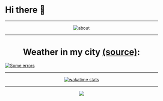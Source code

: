 # Hi there 👋
<hr />
<p align="center">
   <img src="https://myreadme.vercel.app/api/embed/messengernew?panels=userstatistics,toprepositories,toplanguages,commitgraph" alt="about" />
</p>
<hr />
<p align="center">
   <h1 align="center">Weather in my city <a href="https://github.com/Andcool-Systems/weather-widget-api">(source)</a>:</h1>
   <a href="https://github.com/Andcool-Systems/weather-widget-api">
   <img 
      src="https://weather.andcool.ru/api?place=ростов на дону&language=en&theme=pixel-city&size=small"
      alt="Some errors"
      /img>
   </a>
</p>
<hr />
<p align="center">
   <a href="https://wakatime.com/@messenger_qs">
   <img 
      src="https://wakatime.com/badge/user/018c1ed7-aa46-4a1a-89ce-326d0c4b0b75.svg"
      alt="wakatime stats"
      /img>
   </a>
</p>
<hr />
<p align="center">
  <a href="https://skillicons.dev">
    <img src="https://skillicons.dev/icons?i=py,kotlin,arch,bash,crystal,stackoverflow,cloudflare,discord,flask,git,github,gitlab,gmail,idea,ktor,linux,md,pnpm,prisma,pycharm,supabase,tailwind,vscode,windows,vercel,devto&perline=13" />
  </a>
</p>
